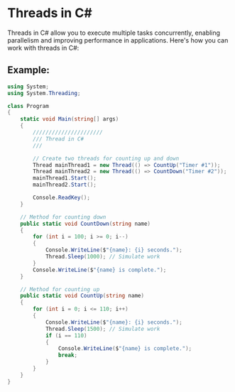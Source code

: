 # Threads in C#

Threads in C# allow you to execute multiple tasks concurrently, enabling parallelism and improving performance in applications. Here's how you can work with threads in C#:

## Example:

```csharp
using System;
using System.Threading;

class Program
{
    static void Main(string[] args)
    {
        //////////////////////
        /// Thread in C#
        ///

        // Create two threads for counting up and down
        Thread mainThread1 = new Thread(() => CountUp("Timer #1"));
        Thread mainThread2 = new Thread(() => CountDown("Timer #2"));
        mainThread1.Start();
        mainThread2.Start();

        Console.ReadKey();
    }

    // Method for counting down
    public static void CountDown(string name)
    {
        for (int i = 100; i >= 0; i--)
        {
            Console.WriteLine($"{name}: {i} seconds.");
            Thread.Sleep(1000); // Simulate work
        }
        Console.WriteLine($"{name} is complete.");
    }

    // Method for counting up
    public static void CountUp(string name)
    {
        for (int i = 0; i <= 110; i++)
        {
            Console.WriteLine($"{name}: {i} seconds.");
            Thread.Sleep(1500); // Simulate work
            if (i == 110)
            {
                Console.WriteLine($"{name} is complete.");
                break;
            }
        }
    }
}
